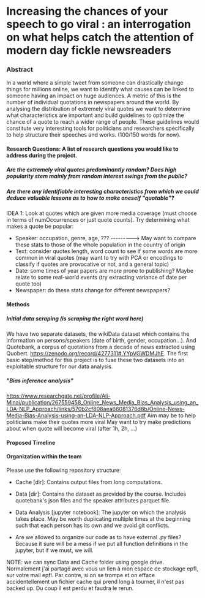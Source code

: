 
# Increasing the chances of your speech to go viral : an interrogation on what helps catch the attention of modern day fickle newsreaders 



### Abstract 
In a world where a simple tweet from someone can drastically change things for millions online, we want to identify what causes can be linked to someone having an impact on huge audiences. A metric of this is the number of individual quotations in newspapers around the world. By analysing the distribution of extremely viral quotes we want to determine what characteristics are important and build guidelines to optimize the chance of a quote to reach a wider range of people. These guidelines would constitute very interesting tools for politicians and researchers specifically to help structure their speeches and works. (100/150 words for now).


#### Research Questions: A list of research questions you would like to address during the project.

##### Are the extremely viral quotes predominantly random? Does high popularity stem mainly from random interest swings from the public?

##### Are there any identifiable interesting characteristics from which we could deduce valuable lessons as to how to make oneself "quotable"?

IDEA 1:
Look at quotes which are given more media coverage (must choose in terms of numOccurrences or just quote counts). Try determining what makes a quote be popular:
- Speaker: occupation, genre, age, ???            ---------> May want to compare these stats to those of the whole population in the country of origin
- Text: consider quotes length, word count to see if some words are more common in viral quotes (may want to try with PCA or encodings to classify if quotes are provocative or not, and a general topic)
- Date: some times of year papers are more prone to publishing? Maybe relate to some real-world events (try extracting variance of date per quote too)
- Newspaper: do these stats change for different newspapers?






#### Methods

##### Initial data scraping (is scraping the right word here)
We have two separate datasets, the wikiData dataset which contains the information on persons/speakers (date of birth, gender, occupation...). And Quotebank, a corpus of quotations from a decade of news extracted using Quobert. https://zenodo.org/record/4277311#.YYpVGWDMJhE. The first basic step/method for this project is to fuse these two datasets into an exploitable structure for our data analysis. 

##### "Bias inference analysis" 
https://www.researchgate.net/profile/Ali-Minai/publication/267559458_Online_News_Media_Bias_Analysis_using_an_LDA-NLP_Approach/links/570b2cf808aea66081376d8b/Online-News-Media-Bias-Analysis-using-an-LDA-NLP-Approach.pdf
Aim may be to help politicians make their quotes more viral
May want to try make predictions about when quote will become viral (after 1h, 2h, ...)

#### Proposed Timeline

#### Organization within the team




Please use the following repository structure:

- Cache [dir]: Contains output files from long computations.
- Data [dir]: Contains the dataset as provided by the course. Includes quotebank's json files and the speaker attributes parquet file.
- Data Analysis [jupyter notebook]: The jupyter on which the analysis takes place. May be worth duplicating multiple times at the beginning such that each person has its own and we avoid git conflicts.

- Are we allowed to organize our code as to have external .py files? Because it sure will be a mess if we put all function definitions in the jupyter, but if we must, we will.

NOTE: we can sync Data and Cache folder using google drive. Normalement j'ai partagé avec vous un lien à mon espace de stockage epfl, sur votre mail epfl.
Par contre, si on se trompe et on efface accidentellement un fichier cache qui prend long à tourner, il n'est pas backed up. Du coup il est perdu et faudra le rerun.
